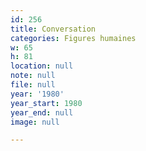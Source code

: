```yaml
---
id: 256
title: Conversation
categories: Figures humaines
w: 65
h: 81
location: null
note: null
file: null
year: '1980'
year_start: 1980
year_end: null
image: null

---
```

